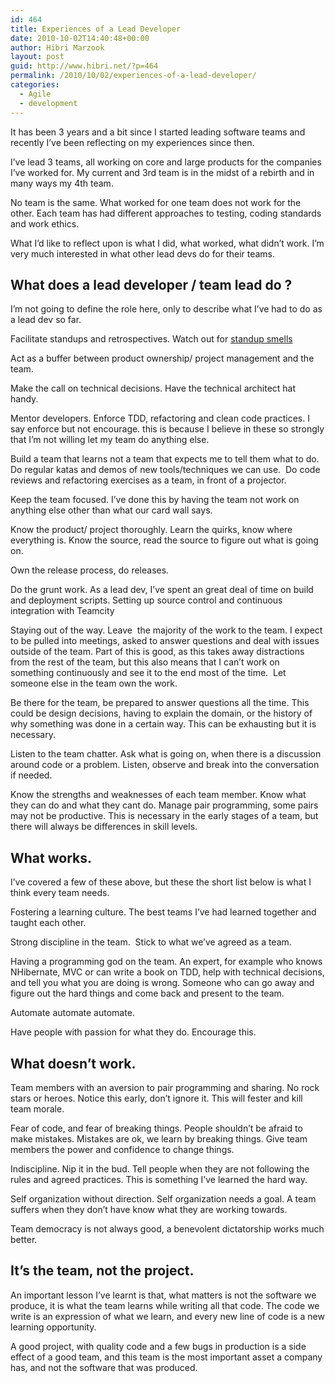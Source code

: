 ```yaml
---
id: 464
title: Experiences of a Lead Developer
date: 2010-10-02T14:40:48+00:00
author: Hibri Marzook
layout: post
guid: http://www.hibri.net/?p=464
permalink: /2010/10/02/experiences-of-a-lead-developer/
categories:
  - Agile
  - development
---
```

It has been 3 years and a bit since I started leading software teams and recently I’ve been reflecting on my experiences since then. 

I’ve lead 3 teams, all working on core and large products for the companies I’ve worked for. My current and 3rd team is in the midst of a rebirth and in many ways my 4th team.

No team is the same. What worked for one team does not work for the other. Each team has had different approaches to testing, coding standards and work ethics.

What I’d like to reflect upon is what I did, what worked, what didn’t work. I’m very much interested in what other lead devs do for their teams.

## What does a lead developer / team lead do ?

I’m not going to define the role here, only to describe what I’ve had to do as a lead dev so far.

Facilitate standups and retrospectives. Watch out for <a href="http://martinfowler.com/articles/itsNotJustStandingUp.html" target="_blank">standup smells</a>

Act as a buffer between product ownership/ project management and the team. 

Make the call on technical decisions. Have the technical architect hat handy.

Mentor developers. Enforce TDD, refactoring and clean code practices. I say enforce but not encourage. this is because I believe in these so strongly that I’m not willing let my team do anything else.

Build a team that learns not a team that expects me to tell them what to do. Do regular katas and demos of new tools/techniques we can use.&#160; Do code reviews and refactoring exercises as a team, in front of a projector.

Keep the team focused. I’ve done this by having the team not work on anything else other than what our card wall says.

Know the product/ project thoroughly. Learn the quirks, know where everything is. Know the source, read the source to figure out what is going on.

Own the release process, do releases.

Do the grunt work. As a lead dev, I’ve spent an great deal of time on build and deployment scripts. Setting up source control and continuous integration with Teamcity

Staying out of the way. Leave&#160; the majority of the work to the team. I expect to be pulled into meetings, asked to answer questions and deal with issues outside of the team. Part of this is good, as this takes away distractions from the rest of the team, but this also means that I can’t work on something continuously and see it to the end most of the time.&#160; Let someone else in the team own the work.

Be there for the team, be prepared to answer questions all the time. This could be design decisions, having to explain the domain, or the history of why something was done in a certain way. This can be exhausting but it is necessary.&#160; 

Listen to the team chatter. Ask what is going on, when there is a discussion around code or a problem. Listen, observe and break into the conversation if needed.

Know the strengths and weaknesses of each team member. Know what they can do and what they cant do. Manage pair programming, some pairs may not be productive. This is necessary in the early stages of a team, but there will always be differences in skill levels.

## What works.

I’ve covered a few of these above, but these the short list below is what I think every team needs.

Fostering a learning culture. The best teams I’ve had learned together and taught each other.

Strong discipline in the team.&#160; Stick to what we’ve agreed as a team.

Having a programming god on the team. An expert, for example who knows NHibernate, MVC or can write a book on TDD, help with technical decisions, and tell you what you are doing is wrong. Someone who can go away and figure out the hard things and come back and present to the team.

Automate automate automate.

Have people with passion for what they do. Encourage this.

## What doesn’t work.

Team members with an aversion to pair programming and sharing. No rock stars or heroes. Notice this early, don’t ignore it. This will fester and kill team morale.

Fear of code, and fear of breaking things. People shouldn’t be afraid to make mistakes. Mistakes are ok, we learn by breaking things. Give team members the power and confidence to change things.

Indiscipline. Nip it in the bud. Tell people when they are not following the rules and agreed practices. This is something I’ve learned the hard way.

Self organization without direction. Self organization needs a goal. A team suffers when they don’t have know what they are working towards.

Team democracy is not always good, a benevolent dictatorship works much better.

## It’s the team, not the project.

An important lesson I’ve learnt is that, what matters is not the software we produce, it is what the team learns while writing all that code. The code we write is an expression of what we learn, and every new line of code is a new learning opportunity.

A good project, with quality code and a few bugs in production is a side effect of a good team, and this team is the most important asset a company has, and not the software that was produced.